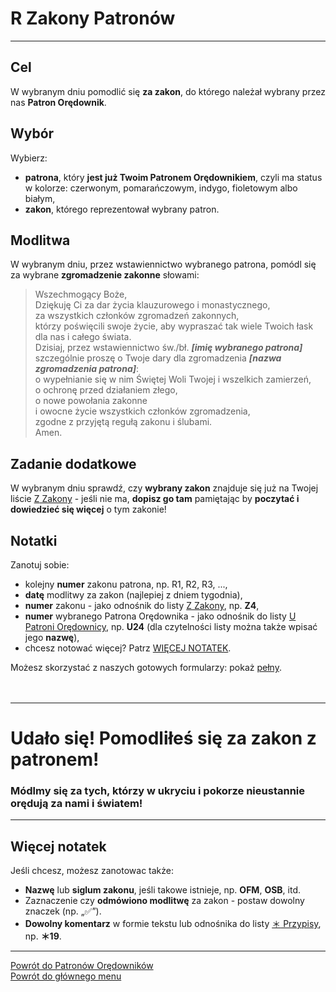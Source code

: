 # <span class="status status-list"><span class="status status-list">R</span> Zakony Patronów</span>
---
## Cel
W <span class="selected-day-info">wybranym dniu</span> pomodlić się **za zakon**, do którego należał wybrany przez nas **Patron Orędownik**.
## Wybór
Wybierz:
- **patrona**, który **jest już Twoim Patronem Orędownikiem**, czyli ma status w kolorze: <span class="status status-red">czerwonym</span>, <span class="status status-orange">pomarańczowym</span>, <span class="status status-indigo">indygo</span>, <span class="status status-violet">fioletowym</span> albo <span class="status status-white">białym</span>,
- **zakon**, którego reprezentował wybrany patron.
## Modlitwa
W <span class="selected-day-info">wybranym dniu</span>, przez wstawiennictwo wybranego patrona, pomódl się za wybrane **zgromadzenie zakonne** słowami:
> Wszechmogący Boże,  
> Dziękuję Ci za dar życia klauzurowego i monastycznego,  
> za wszystkich członków zgromadzeń zakonnych,  
> którzy poświęcili swoje życie, aby wypraszać tak wiele Twoich łask dla nas i całego świata.  
> Dzisiaj, przez wstawiennictwo św./bł. **_[imię wybranego patrona]_**  
> szczególnie proszę o Twoje dary dla zgromadzenia **_[nazwa zgromadzenia patrona]_**:  
> o wypełnianie się w nim Świętej Woli Twojej i wszelkich zamierzeń,  
> o ochronę przed działaniem złego,  
> o nowe powołania zakonne  
> i owocne życie wszystkich członków zgromadzenia,  
> zgodne z przyjętą regułą zakonu i ślubami.  
> Amen.
## Zadanie dodatkowe
W <span class="selected-day-info">wybranym dniu</span> sprawdź, czy **wybrany zakon** znajduje się już na Twojej liście [<span class="status status-list"><span class="status status-list">Z</span> Zakony</span>](zakony.md) - jeśli nie ma, **dopisz go tam** pamiętając by **poczytać i dowiedzieć się więcej** o tym zakonie!
## Notatki
Zanotuj sobie:
- kolejny **numer** zakonu patrona, np. R1, R2, R3, ...,
- **datę** modlitwy za zakon (najlepiej z dniem tygodnia),
- **numer** zakonu - jako odnośnik do listy [<span class="status status-list"><span class="status status-list">Z</span> Zakony</span>](zakony.md), np. **Z4**,
- **numer** wybranego Patrona Orędownika - jako odnośnik do listy [<span class="status status-list"><span class="status status-red">U</span> Patroni Orędownicy</span>](patroni_oredownicy.md), np. **U24** (dla czytelności listy można także wpisać jego **nazwę**),
- chcesz notować więcej? Patrz [WIĘCEJ NOTATEK](#zakony-patronow-wiecej-notatek).

Możesz skorzystać z naszych gotowych formularzy: pokaż [pełny](../../pl/pdf/lista_v1_r_zakony_patronow.pdf).
<br />
<br />
<br />

---
# Udało się! Pomodliłeś się za zakon z patronem!
### Módlmy się za tych, którzy w ukryciu i pokorze nieustannie orędują za nami i światem!
---

## <span id="zakony-patronow-wiecej-notatek">Więcej notatek</span>
Jeśli chcesz, możesz zanotowac także:
- **Nazwę** lub **siglum zakonu**, jeśli takowe istnieje, np. **OFM**, **OSB**, itd.
- Zaznaczenie czy **odmówiono modlitwę** za zakon - postaw dowolny znaczek (np. „✅”).
- **Dowolny komentarz** w formie tekstu lub odnośnika do listy [<span class="status status-list"><span class="status status-list">＊</span> Przypisy</span>](przypisy.md), np. **＊19**.

---
[Powrót do Patronów Orędowników](patroni_oredownicy.md)  
[Powrót do głównego menu](index.md)
